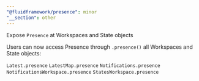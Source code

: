 ```yaml
---
"@fluidframework/presence": minor
"__section": other
---
```

Expose `Presence` at Workspaces and State objects

Users can now access Presence through `.presence()` all Workspaces and State objects:

`Latest.presence`
`LatestMap.presence`
`Notifications.presence`
`NotificationsWorkspace.presence`
`StatesWorkspace.presence`
